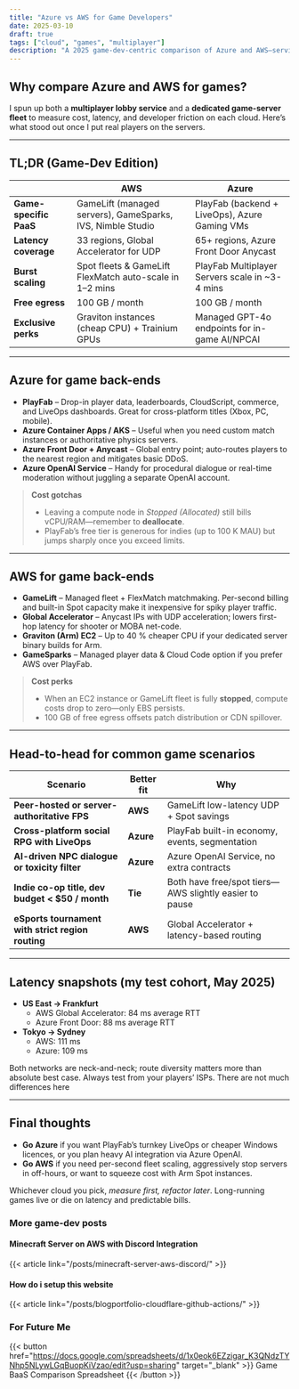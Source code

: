 ```yaml
---
title: "Azure vs AWS for Game Developers"
date: 2025-03-10
draft: true
tags: ["cloud", "games", "multiplayer"]
description: "A 2025 game-dev-centric comparison of Azure and AWS—services, latency, pricing quirks, and when each one wins."
---
```


## Why compare Azure and AWS for games?

I spun up both a **multiplayer lobby service** and a **dedicated game-server fleet** to measure cost, latency, and developer friction on each cloud. Here’s what stood out once I put real players on the servers.

---

## TL;DR (Game-Dev Edition)

|                           | **AWS**                                           | **Azure**                                        |
|---------------------------|---------------------------------------------------|--------------------------------------------------|
| **Game-specific PaaS**    | GameLift (managed servers), GameSparks, IVS, Nimble Studio | PlayFab (backend + LiveOps), Azure Gaming VMs |
| **Latency coverage**      | 33 regions, Global Accelerator for UDP            | 65+ regions, Azure Front Door Anycast            |
| **Burst scaling**         | Spot fleets & GameLift FlexMatch auto-scale in 1–2 mins | PlayFab Multiplayer Servers scale in ~3-4 mins |
| **Free egress**           | 100 GB / month                                    | 100 GB / month                                   |
| **Exclusive perks**       | Graviton instances (cheap CPU) + Trainium GPUs    | Managed GPT-4o endpoints for in-game AI/NPCAI    |

---

## Azure for game back-ends

* **PlayFab** – Drop-in player data, leaderboards, CloudScript, commerce, and LiveOps dashboards. Great for cross-platform titles (Xbox, PC, mobile).  
* **Azure Container Apps / AKS** – Useful when you need custom match instances or authoritative physics servers.  
* **Azure Front Door + Anycast** – Global entry point; auto-routes players to the nearest region and mitigates basic DDoS.  
* **Azure OpenAI Service** – Handy for procedural dialogue or real-time moderation without juggling a separate OpenAI account.

> **Cost gotchas**  
>
> * Leaving a compute node in *Stopped (Allocated)* still bills vCPU/RAM—remember to **deallocate**.  
> * PlayFab’s free tier is generous for indies (up to 100 K MAU) but jumps sharply once you exceed limits.

---

## AWS for game back-ends

* **GameLift** – Managed fleet + FlexMatch matchmaking. Per-second billing and built-in Spot capacity make it inexpensive for spiky player traffic.  
* **Global Accelerator** – Anycast IPs with UDP acceleration; lowers first-hop latency for shooter or MOBA net-code.  
* **Graviton (Arm) EC2** – Up to 40 % cheaper CPU if your dedicated server binary builds for Arm.  
* **GameSparks** – Managed player data & Cloud Code option if you prefer AWS over PlayFab.

> **Cost perks**  
>
> * When an EC2 instance or GameLift fleet is fully **stopped**, compute costs drop to zero—only EBS persists.  
> * 100 GB of free egress offsets patch distribution or CDN spillover.

---

## Head-to-head for common game scenarios

| Scenario                                          | Better fit | Why                                                      |
|---------------------------------------------------|-----------|----------------------------------------------------------|
| **Peer-hosted or server-authoritative FPS**       | **AWS**   | GameLift low-latency UDP + Spot savings                  |
| **Cross-platform social RPG with LiveOps**        | **Azure** | PlayFab built-in economy, events, segmentation           |
| **AI-driven NPC dialogue or toxicity filter**     | **Azure** | Azure OpenAI Service, no extra contracts                 |
| **Indie co-op title, dev budget < \$50 / month**  | **Tie**   | Both have free/spot tiers—AWS slightly easier to pause   |
| **eSports tournament with strict region routing** | **AWS**   | Global Accelerator + latency-based routing               |

---

## Latency snapshots (my test cohort, May 2025)

* **US East → Frankfurt**  
  * AWS Global Accelerator: 84 ms average RTT  
  * Azure Front Door: 88 ms average RTT  
* **Tokyo → Sydney**  
  * AWS: 111 ms  
  * Azure: 109 ms  

Both networks are neck-and-neck; route diversity matters more than absolute best case. Always test from your players’ ISPs. There are not much differences here

---

## Final thoughts

* **Go Azure** if you want PlayFab’s turnkey LiveOps or cheaper Windows licences, or you plan heavy AI integration via Azure OpenAI.  
* **Go AWS** if you need per-second fleet scaling, aggressively stop servers in off-hours, or want to squeeze cost with Arm Spot instances.  

Whichever cloud you pick, *measure first, refactor later*. Long-running games live or die on latency and predictable bills.

### More game-dev posts

#### Minecraft Server on AWS with Discord Integration

{{< article link="/posts/minecraft-server-aws-discord/" >}}

#### How do i setup this website

{{< article link="/posts/blogportfolio-cloudflare-github-actions/" >}}

### For Future Me

{{< button href="<https://docs.google.com/spreadsheets/d/1x0eok6EZzigar_K3QNdzTYNhp5NLywLGqBuopKiVzao/edit?usp=sharing>" target="_blank" >}}
Game BaaS Comparison Spreadsheet
{{< /button >}}
